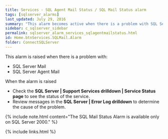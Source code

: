 ```yaml
---
title: Services - SQL Agent Mail Status / SQL Mail Status alarm
tags: [sqlserver_alarms]
last_updated: July 29, 2016
summary: "This alarm becomes active when there is a problem with SQL Server Agent Mail."
sidebar: c_sqlserver_sidebar
permalink: sqlserver_alarm_services_sqlagentmailstatus.html
id: Home.btnServices.SQLMail.Alarm
folder: ConnectSQLServer
---
```




This alarm is raised when there is a problem with:

* SQL Server Mail
* SQL Server Agent Mail

When the alarm is raised

* Check the **SQL Server \| Support Services drilldown \| Service Status page** to see the status of the service.
* Review messages in the **SQL Server \| Error Log drilldown** to determine the cause of the problem.


{% include note.html content="The SQL Mail Status Alarm is available only on SQL Server 2000." %}

{% include links.html %}
